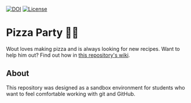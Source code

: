 [![DOI](https://zenodo.org/badge/DOI/10.5281/zenodo.4073216.svg)](https://doi.org/10.5281/zenodo.4073216)
[![License](https://img.shields.io/github/license/WoutDLN/pizzaParty)](https://github.com/WoutDLN/pizzaParty/blob/main/LICENSE)

# Pizza Party 🍕🤤

Wout loves making pizza and is always looking for new recipes. Want to help him out? Find out how in [this repository's wiki](https://github.com/WoutDLN/pizzaParty/wiki). 

## About 

This repository was designed as a sandbox environment for students who want to feel comfortable working with git and GitHub. 
